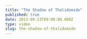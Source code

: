 ```yaml
---
title: "The Shadow of Thalidomide"
published: true
date: 2013-09-23T09:00:00.000Z
type: video
slug: the-shadow-of-thalidomide
---
```


